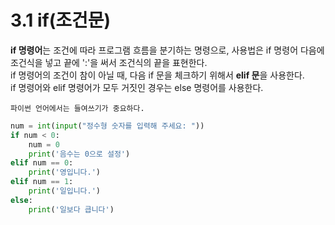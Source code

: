 # 3.1 if(조건문)
**if 명령어**는 조건에 따라 프로그램 흐름을 분기하는 명령으로, 사용법은 if 명령어 다음에 조건식을 넣고 끝에 ':'을 써서 조건식의 끝을 표현한다.                 
if 명령어의 조건이 참이 아닐 때, 다음 if 문을 체크하기 위해서 **elif 문**을 사용한다.        
if 명령어와 elif 명령어가 모두 거짓인 경우는 else 명령어를 사용한다. 
~~~
파이썬 언어에서는 들여쓰기가 중요하다.
~~~

```py
num = int(input("정수형 숫자를 입력해 주세요: "))
if num < 0:
    num = 0
    print('음수는 0으로 설정')
elif num == 0:
    print('영입니다.')
elif num == 1:
    print('일입니다.')
else:
    print('일보다 큽니다')
```


